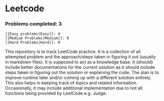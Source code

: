 # Leetcode
### Problems completed: 3
	[[Easy problems|Easy]]: 4
	[[Medium Problems|Medium]]: 0
	[[Hard Problems|Hard]]: 0
	
This repository is to track LeetCode practice. It is a collection of all attempted problem and the approach/steps taken in figuring it out (usually in markdown files). It is supposed to act as a knowledge base. It (should) include better documentations for the current solution as it should include steps taken in figuring out the solution or explaining the code. The plan is to improve runtime later and/or coming up with a different solution entirely. This also helps in keeping track of topics and related information. Occasionally, it may include additional implementation due to not all functions being provided by LeetCode e.g. Judge.
